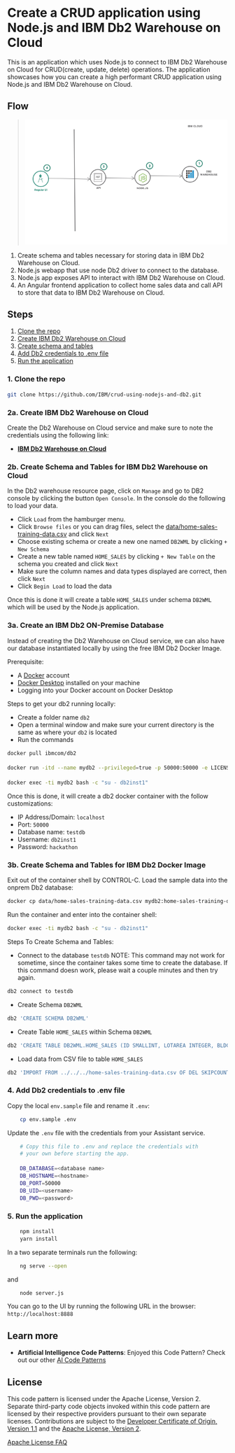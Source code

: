 # Create a CRUD application using Node.js and IBM Db2 Warehouse on Cloud

This is an application which uses Node.js to connect to IBM Db2 Warehouse on Cloud for CRUD(create, update, delete) operations. The application showcases how you can create a high performant CRUD application using Node.js and IBM Db2 Warehouse on Cloud.

## Flow

> ![Architecture Diagram](doc/source/images/architecture.png)

1. Create schema and tables necessary for storing data in IBM Db2 Warehouse on Cloud.
2. Node.js webapp that use node Db2 driver to connect to the database.
3. Node.js app exposes API to interact with IBM Db2 Warehouse on Cloud.
4. An Angular frontend application to collect home sales data and call API to store that data to IBM Db2 Warehouse on Cloud.

## Steps

1. [Clone the repo](#1-clone-the-repo)
1. [Create IBM Db2 Warehouse on Cloud](#2-create-ibm-db2-warehouse-on-cloud)
1. [Create schema and tables](#3-create-schema-and-tables)
1. [Add Db2 credentials to .env file](#4-add-db2-credentials-to-env-file)
1. [Run the application](#5-run-the-application)

### 1. Clone the repo

```bash
git clone https://github.com/IBM/crud-using-nodejs-and-db2.git
```

### 2a. Create IBM Db2 Warehouse on Cloud

Create the Db2 Warehouse on Cloud service and make sure to note the credentials using the following link:

* [**IBM Db2 Warehouse on Cloud**](https://cloud.ibm.com/catalog/services/db2-warehouse)

### 2b. Create Schema and Tables for IBM Db2 Warehouse on Cloud

In the Db2 warehouse resource page, click on `Manage` and go to DB2 console by clicking the button `Open Console`. In the console do the following to load your data.

* Click `Load` from the hamburger menu.
* Click `Browse files` or you can drag files, select the [data/home-sales-training-data.csv](data/home-sales-training-data.csv) and click `Next`
* Choose existing schema or create a new one named `DB2WML` by clicking `+ New Schema`
* Create a new table named `HOME_SALES` by clicking `+ New Table` on the schema you created and click `Next`
* Make sure the column names and data types displayed are correct, then click `Next`
* Click `Begin Load` to load the data

Once this is done it will create a table `HOME_SALES` under schema `DB2WML` which will be used by the Node.js application.

### 3a. Create an IBM Db2 ON-Premise Database

Instead of creating the Db2 Warehouse on Cloud service, we can also have our database instantiated locally by using the free IBM Db2 Docker Image.

Prerequisite:

* A [Docker](https://www.docker.com) account
* [Docker Desktop](https://www.docker.com/products/docker-desktop) installed on your machine
* Logging into your Docker account on Docker Desktop

Steps to get your db2 running locally:

* Create a folder name `db2`
* Open a terminal window and make sure your current directory is the same as where your `db2` is located
* Run the commands

```bash
docker pull ibmcom/db2

docker run -itd --name mydb2 --privileged=true -p 50000:50000 -e LICENSE=accept -e DB2INST1_PASSWORD=hackathon -e DBNAME=testdb -v db2:/database ibmcom/db2

docker exec -ti mydb2 bash -c "su - db2inst1"
```

Once this is done, it will create a db2 docker container with the follow customizations: 

* IP Address/Domain: `localhost`
* Port: `50000`
* Database name: `testdb`
* Username: `db2inst1`
* Password: `hackathon`

### 3b. Create Schema and Tables for IBM Db2 Docker Image

Exit out of the container shell by CONTROL-C. Load the sample data into the onprem Db2 database:

```bash
docker cp data/home-sales-training-data.csv mydb2:home-sales-training-data.csv
```

Run the container and enter into the container shell:

```bash
docker exec -ti mydb2 bash -c "su - db2inst1"
```

Steps To Create Schema and Tables:


* Connect to the database `testdb` NOTE: This command may not work for sometime, since the container takes some time to create the database. If this command doesn work, please wait a couple minutes and then try again.

```bash
db2 connect to testdb
```

* Create Schema `DB2WML`

```bash
db2 'CREATE SCHEMA DB2WML'
```

* Create Table `HOME_SALES` within Schema `DB2WML`

 
```bash
db2 'CREATE TABLE DB2WML.HOME_SALES (ID SMALLINT, LOTAREA INTEGER, BLDGTYPE VARCHAR(6),HOUSESTYLE VARCHAR(6), OVERALLCOND SMALLINT, YEARBUILT SMALLINT, ROOFSTYLE VARCHAR(7), EXTERCOND VARCHAR(2), FOUNDATION VARCHAR(6), BSMTCOND VARCHAR(2), HEATING VARCHAR(4), HEATINGQC VARCHAR(2),CENTRALAIR VARCHAR(1), ELECTRICAL VARCHAR(5), FULLBATH SMALLINT, HALFBATH SMALLINT, BEDROOM SMALLINT, KITCHENABVGR VARCHAR(2), KITCHENQUAL VARCHAR(2), TOTRMSABVGR SMALLINT, FIREPLACE SMALLINT, FIREPLACEQU VARCHAR(2), GARAGETYPE VARCHAR(7), GARAGEFINISH VARCHAR(3), GARAGECARS SMALLINT, GARAGECOND VARCHAR(2), POOLAREA SMALLINT, POOLQC VARCHAR(2), FENCE VARCHAR(6), MOSOLD SMALLINT, YRSOLD SMALLINT, SALEPRICE INTEGER )'
```

* Load data from CSV file to table `HOME_SALES`

```bash
db2 'IMPORT FROM ../../../home-sales-training-data.csv OF DEL SKIPCOUNT 1 INSERT INTO DB2WML.HOME_SALES'
```










### 4. Add Db2 credentials to .env file

Copy the local `env.sample` file and rename it `.env`:

```bash
    cp env.sample .env
```

Update the `.env` file with the credentials from your Assistant service.

```bash
    # Copy this file to .env and replace the credentials with
    # your own before starting the app.

    DB_DATABASE=<database name>
    DB_HOSTNAME=<hostname>
    DB_PORT=50000
    DB_UID=<username>
    DB_PWD=<password>
```

### 5. Run the application

```bash
    npm install
    yarn install
```

In a two separate terminals run the following:

```bash
    ng serve --open
```

and

```bash
    node server.js
```

You can go to the UI by running the following URL in the browser: `http://localhost:8888`

## Learn more

* **Artificial Intelligence Code Patterns**: Enjoyed this Code Pattern? Check out our other [AI Code Patterns](https://developer.ibm.com/technologies/artificial-intelligence/)

## License

This code pattern is licensed under the Apache License, Version 2. Separate third-party code objects invoked within this code pattern are licensed by their respective providers pursuant to their own separate licenses. Contributions are subject to the [Developer Certificate of Origin, Version 1.1](https://developercertificate.org/) and the [Apache License, Version 2](https://www.apache.org/licenses/LICENSE-2.0.txt).

[Apache License FAQ](https://www.apache.org/foundation/license-faq.html#WhatDoesItMEAN)
